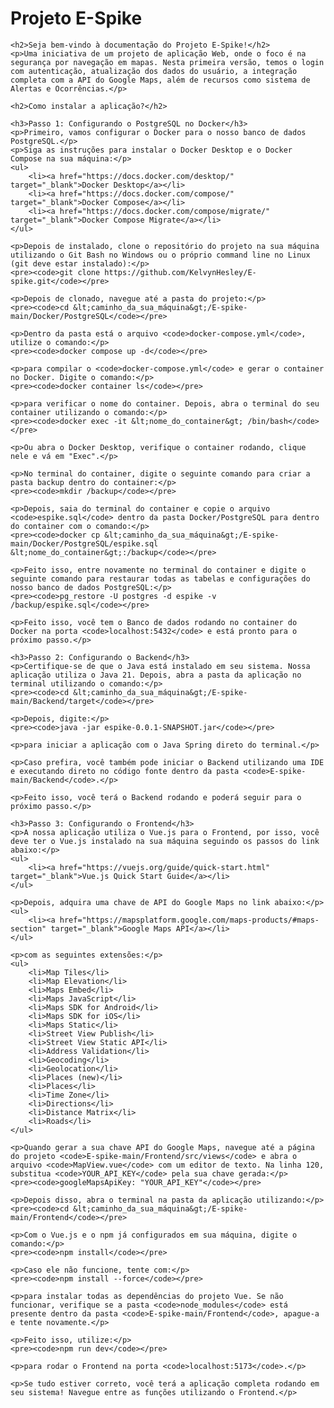 <!DOCTYPE html>
<html lang="pt-br">
<head>
    <meta charset="UTF-8">
    <meta name="viewport" content="width=device-width, initial-scale=1.0">
    <title>Documentação do Projeto E-Spike</title>
</head>
<body>
    <h1>Projeto E-Spike</h1>

    <h2>Seja bem-vindo à documentação do Projeto E-Spike!</h2>
    <p>Uma iniciativa de um projeto de aplicação Web, onde o foco é na segurança por navegação em mapas. Nesta primeira versão, temos o login com autenticação, atualização dos dados do usuário, a integração completa com a API do Google Maps, além de recursos como sistema de Alertas e Ocorrências.</p>

    <h2>Como instalar a aplicação?</h2>

    <h3>Passo 1: Configurando o PostgreSQL no Docker</h3>
    <p>Primeiro, vamos configurar o Docker para o nosso banco de dados PostgreSQL.</p>
    <p>Siga as instruções para instalar o Docker Desktop e o Docker Compose na sua máquina:</p>
    <ul>
        <li><a href="https://docs.docker.com/desktop/" target="_blank">Docker Desktop</a></li>
        <li><a href="https://docs.docker.com/compose/" target="_blank">Docker Compose</a></li>
        <li><a href="https://docs.docker.com/compose/migrate/" target="_blank">Docker Compose Migrate</a></li>
    </ul>

    <p>Depois de instalado, clone o repositório do projeto na sua máquina utilizando o Git Bash no Windows ou o próprio command line no Linux (git deve estar instalado):</p>
    <pre><code>git clone https://github.com/KelvynHesley/E-spike.git</code></pre>

    <p>Depois de clonado, navegue até a pasta do projeto:</p>
    <pre><code>cd &lt;caminho_da_sua_máquina&gt;/E-spike-main/Docker/PostgreSQL</code></pre>

    <p>Dentro da pasta está o arquivo <code>docker-compose.yml</code>, utilize o comando:</p>
    <pre><code>docker compose up -d</code></pre>

    <p>para compilar o <code>docker-compose.yml</code> e gerar o container no Docker. Digite o comando:</p>
    <pre><code>docker container ls</code></pre>

    <p>para verificar o nome do container. Depois, abra o terminal do seu container utilizando o comando:</p>
    <pre><code>docker exec -it &lt;nome_do_container&gt; /bin/bash</code></pre>

    <p>Ou abra o Docker Desktop, verifique o container rodando, clique nele e vá em "Exec".</p>

    <p>No terminal do container, digite o seguinte comando para criar a pasta backup dentro do container:</p>
    <pre><code>mkdir /backup</code></pre>

    <p>Depois, saia do terminal do container e copie o arquivo <code>espike.sql</code> dentro da pasta Docker/PostgreSQL para dentro do container com o comando:</p>
    <pre><code>docker cp &lt;caminho_da_sua_máquina&gt;/E-spike-main/Docker/PostgreSQL/espike.sql &lt;nome_do_container&gt;:/backup</code></pre>

    <p>Feito isso, entre novamente no terminal do container e digite o seguinte comando para restaurar todas as tabelas e configurações do nosso banco de dados PostgreSQL:</p>
    <pre><code>pg_restore -U postgres -d espike -v /backup/espike.sql</code></pre>

    <p>Feito isso, você tem o Banco de dados rodando no container do Docker na porta <code>localhost:5432</code> e está pronto para o próximo passo.</p>

    <h3>Passo 2: Configurando o Backend</h3>
    <p>Certifique-se de que o Java está instalado em seu sistema. Nossa aplicação utiliza o Java 21. Depois, abra a pasta da aplicação no terminal utilizando o comando:</p>
    <pre><code>cd &lt;caminho_da_sua_máquina&gt;/E-spike-main/Backend/target</code></pre>

    <p>Depois, digite:</p>
    <pre><code>java -jar espike-0.0.1-SNAPSHOT.jar</code></pre>

    <p>para iniciar a aplicação com o Java Spring direto do terminal.</p>

    <p>Caso prefira, você também pode iniciar o Backend utilizando uma IDE e executando direto no código fonte dentro da pasta <code>E-spike-main/Backend</code>.</p>

    <p>Feito isso, você terá o Backend rodando e poderá seguir para o próximo passo.</p>

    <h3>Passo 3: Configurando o Frontend</h3>
    <p>A nossa aplicação utiliza o Vue.js para o Frontend, por isso, você deve ter o Vue.js instalado na sua máquina seguindo os passos do link abaixo:</p>
    <ul>
        <li><a href="https://vuejs.org/guide/quick-start.html" target="_blank">Vue.js Quick Start Guide</a></li>
    </ul>

    <p>Depois, adquira uma chave de API do Google Maps no link abaixo:</p>
    <ul>
        <li><a href="https://mapsplatform.google.com/maps-products/#maps-section" target="_blank">Google Maps API</a></li>
    </ul>

    <p>com as seguintes extensões:</p>
    <ul>
        <li>Map Tiles</li>
        <li>Map Elevation</li>
        <li>Maps Embed</li>
        <li>Maps JavaScript</li>
        <li>Maps SDK for Android</li>
        <li>Maps SDK for iOS</li>
        <li>Maps Static</li>
        <li>Street View Publish</li>
        <li>Street View Static API</li>
        <li>Address Validation</li>
        <li>Geocoding</li>
        <li>Geolocation</li>
        <li>Places (new)</li>
        <li>Places</li>
        <li>Time Zone</li>
        <li>Directions</li>
        <li>Distance Matrix</li>
        <li>Roads</li>
    </ul>

    <p>Quando gerar a sua chave API do Google Maps, navegue até a página do projeto <code>E-spike-main/Frontend/src/views</code> e abra o arquivo <code>MapView.vue</code> com um editor de texto. Na linha 120, substitua <code>YOUR_API_KEY</code> pela sua chave gerada:</p>
    <pre><code>googleMapsApiKey: "YOUR_API_KEY"</code></pre>

    <p>Depois disso, abra o terminal na pasta da aplicação utilizando:</p>
    <pre><code>cd &lt;caminho_da_sua_máquina&gt;/E-spike-main/Frontend</code></pre>

    <p>Com o Vue.js e o npm já configurados em sua máquina, digite o comando:</p>
    <pre><code>npm install</code></pre>

    <p>Caso ele não funcione, tente com:</p>
    <pre><code>npm install --force</code></pre>

    <p>para instalar todas as dependências do projeto Vue. Se não funcionar, verifique se a pasta <code>node_modules</code> está presente dentro da pasta <code>E-spike-main/Frontend</code>, apague-a e tente novamente.</p>

    <p>Feito isso, utilize:</p>
    <pre><code>npm run dev</code></pre>

    <p>para rodar o Frontend na porta <code>localhost:5173</code>.</p>

    <p>Se tudo estiver correto, você terá a aplicação completa rodando em seu sistema! Navegue entre as funções utilizando o Frontend.</p>
</body>
</html>

